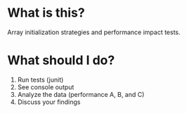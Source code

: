 # What is this?
Array initialization strategies and performance impact tests.

# What should I do?
1. Run tests (junit)
2. See console output
3. Analyze the data (performance A, B, and C)
4. Discuss your findings
